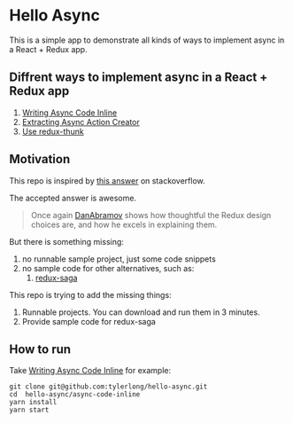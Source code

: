 # Hello Async

This is a simple app to demonstrate all kinds of ways to implement async in a React + Redux app.


## Diffrent ways to implement async in a React + Redux app

1. [Writing Async Code Inline](./async-code-inline)
1. [Extracting Async Action Creator](./async-action-creator)
1. [Use redux-thunk](./redux-thunk)


## Motivation

This repo is inspired by [this answer](http://stackoverflow.com/questions/35411423/how-to-dispatch-a-redux-action-with-a-timeout/35415559#35415559) on stackoverflow.

The accepted answer is awesome.

> Once again [DanAbramov](http://stackoverflow.com/users/458193/dan-abramov) shows how thoughtful the Redux design choices are, and how he excels in explaining them.

But there is something missing:

1. no runnable sample project, just some code snippets
1. no sample code for other alternatives, such as:
    1. [redux-saga](https://github.com/yelouafi/redux-saga)

This repo is trying to add the missing things:

1. Runnable projects. You can download and run them in 3 minutes.
1. Provide sample code for redux-saga


## How to run

Take [Writing Async Code Inline](./async-code-inline) for example:

```
git clone git@github.com:tylerlong/hello-async.git
cd  hello-async/async-code-inline
yarn install
yarn start
```
